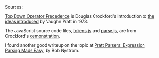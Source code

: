 
Sources:

[Top Down Operator Precedence](http://crockford.com/javascript/tdop/tdop.html)
is Douglas Crockford's introduction to
[the ideas introduced](https://dl.acm.org/citation.cfm?id=512931)
by Vaughn Pratt in 1973.

The JavaScript source code files,
[tokens.js](http://crockford.com/javascript/tdop/tokens.js) and
[parse.js](http://crockford.com/javascript/tdop/parse.js),
are from Crockford's
[demonstration](http://crockford.com/javascript/tdop/index.html).


I found another good writeup on the topic
at [Pratt Parsers: Expression Parsing Made Easy](
http://journal.stuffwithstuff.com/2011/03/19/pratt-parsers-expression-parsing-made-easy/),
by Bob Nystrom.
